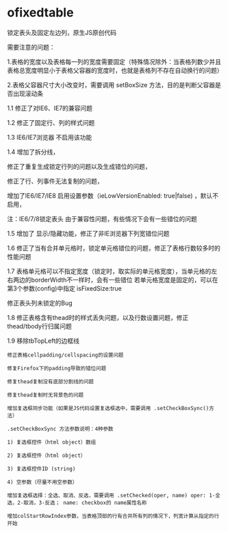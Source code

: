 # ofixedtable

锁定表头及固定左边列，原生JS原创代码

需要注意的问题：

1.表格的宽度以及表格每一列的宽度需要固定（特殊情况除外：当表格列数少并且表格总宽度明显小于表格父容器的宽度时，也就是表格列不存在自动换行的问题）

2.表格父容器尺寸大小改变时，需要调用 setBoxSize 方法，目的是判断父容器是否出现滚动条

1.1 修正了对IE6、IE7的兼容问题

1.2 修正了固定行、列的样式问题

1.3 IE6/IE7浏览器 不启用该功能

1.4 增加了拆分线，

修正了重复生成锁定行列的问题以及生成错位的问题，

修正了行、列事件无法复制的问题，

增加了IE6/IE7/IE8 启用设置参数（ieLowVersionEnabled: true|false) ，默认不启用，

注：IE6/7/8锁定表头 由于兼容性问题，有些情况下会有一些错位的问题

1.5 增加了 显示/隐藏功能，修正了非IE浏览器下列宽错位问题

1.6 修正了当有合并单元格时，锁定单元格错位的问题，修正了表格行数较多时的性能问题

1.7 表格单元格可以不指定宽度（锁定时，取实际的单元格宽度），当单元格的左右两边的borderWidth不一样时，会有一些错位
若单元格宽度是固定的，可以在第3个参数(config)中指定 isFixedSize:true

修正表头列未锁定的Bug

1.8 修正表格含有thead时的样式丢失问题，以及行数设置问题，修正thead/tbody行归属问题

1.9 移除tbTopLeft的边框线

	修正表格cellpadding/cellspacing的设置问题
	
	修复Firefox下的padding导致的错位问题
	
	修复thead复制没有底部分割线的问题
	
    修复thead复制时无背景色的问题
	
    增加复选框同步功能（如果是JS代码设置复选框选中，需要调用 .setCheckBoxSync()方法）
	
    .setCheckBoxSync 方法参数说明：4种参数
	
    1) 复选框控件（html object）数组
	
    2) 复选框控件（html object）
	
    3) 复选框控件ID (string)
	
    4) 空参数（尽量不用空参数）
	
    增加复选框选择：全选、取消、反选，需要调用 .setChecked(oper, name) oper: 1-全选，2-取消，3-反选； name: checkbox的 name属性名称
    
    增加colStartRowIndex参数，当表格顶部的行有合并所有列的情况下，列宽计算从指定的行开始
